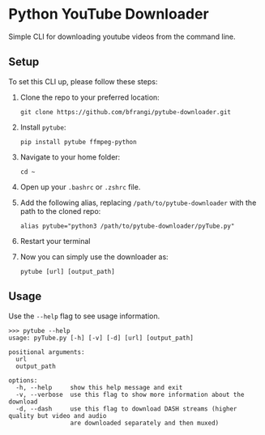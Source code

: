 # Python YouTube Downloader

Simple CLI for downloading youtube videos from the command line.

## Setup

To set this CLI up, please follow these steps:

1. Clone the repo to your preferred location:

    ```
    git clone https://github.com/bfrangi/pytube-downloader.git
    ```
2. Install `pytube`:

    ```
    pip install pytube ffmpeg-python
    ```
3. Navigate to your home folder:

    ```
    cd ~
    ```

4. Open up your `.bashrc` or `.zshrc` file.
5. Add the following alias, replacing `/path/to/pytube-downloader` with the path to the cloned repo:

    ```
    alias pytube="python3 /path/to/pytube-downloader/pyTube.py"
    ```
6. Restart your terminal
7. Now you can simply use the downloader as:

    ```
    pytube [url] [output_path]
    ```

## Usage

Use the `--help` flag to see usage information. 

```
>>> pytube --help
usage: pyTube.py [-h] [-v] [-d] [url] [output_path]

positional arguments:
  url
  output_path

options:
  -h, --help     show this help message and exit
  -v, --verbose  use this flag to show more information about the download
  -d, --dash     use this flag to download DASH streams (higher quality but video and audio
                 are downloaded separately and then muxed)

```

